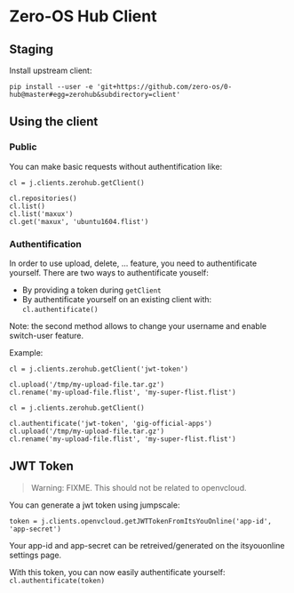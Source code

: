 # Zero-OS Hub Client

## Staging
Install upstream client:
```
pip install --user -e 'git+https://github.com/zero-os/0-hub@master#egg=zerohub&subdirectory=client'
```

## Using the client

### Public
You can make basic requests without authentification like:
```
cl = j.clients.zerohub.getClient()

cl.repositories()
cl.list()
cl.list('maxux')
cl.get('maxux', 'ubuntu1604.flist')
```

### Authentification
In order to use upload, delete, ... feature, you need to authentificate yourself.
There are two ways to authentificate youself:

- By providing a token during `getClient`
- By authentificate yourself on an existing client with: `cl.authentificate()`

Note: the second method allows to change your username and enable switch-user feature.

Example:
```
cl = j.clients.zerohub.getClient('jwt-token')

cl.upload('/tmp/my-upload-file.tar.gz')
cl.rename('my-upload-file.flist', 'my-super-flist.flist')
```

```
cl = j.clients.zerohub.getClient()

cl.authentificate('jwt-token', 'gig-official-apps')
cl.upload('/tmp/my-upload-file.tar.gz')
cl.rename('my-upload-file.flist', 'my-super-flist.flist')
```

## JWT Token
> Warning: FIXME. This should not be related to openvcloud.

You can generate a jwt token using jumpscale:
```
token = j.clients.openvcloud.getJWTTokenFromItsYouOnline('app-id', 'app-secret')
```

Your app-id and app-secret can be retreived/generated on the itsyouonline settings page.

With this token, you can now easily authentificate yourself: `cl.authentificate(token)`

